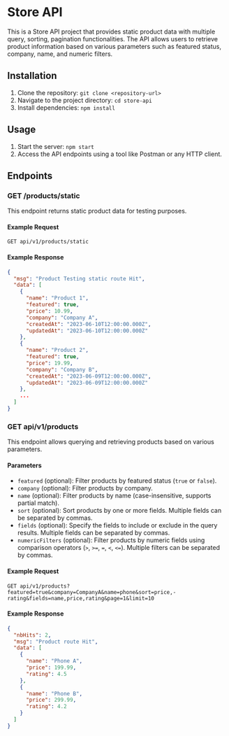 # Store API

This is a Store API project that provides static product data with multiple query, sorting, pagination functionalities. The API allows users to retrieve product information based on various parameters such as featured status, company, name, and numeric filters.

## Installation

1. Clone the repository: `git clone <repository-url>`
2. Navigate to the project directory: `cd store-api`
3. Install dependencies: `npm install`

## Usage

1. Start the server: `npm start`
2. Access the API endpoints using a tool like Postman or any HTTP client.

## Endpoints

### GET /products/static

This endpoint returns static product data for testing purposes.

#### Example Request

```
GET api/v1/products/static
```

#### Example Response

```json
{
  "msg": "Product Testing static route Hit",
  "data": [
    {
      "name": "Product 1",
      "featured": true,
      "price": 10.99,
      "company": "Company A",
      "createdAt": "2023-06-10T12:00:00.000Z",
      "updatedAt": "2023-06-10T12:00:00.000Z"
    },
    {
      "name": "Product 2",
      "featured": true,
      "price": 19.99,
      "company": "Company B",
      "createdAt": "2023-06-09T12:00:00.000Z",
      "updatedAt": "2023-06-09T12:00:00.000Z"
    },
    ...
  ]
}
```

### GET api/v1/products

This endpoint allows querying and retrieving products based on various parameters.

#### Parameters

- `featured` (optional): Filter products by featured status (`true` or `false`).
- `company` (optional): Filter products by company.
- `name` (optional): Filter products by name (case-insensitive, supports partial match).
- `sort` (optional): Sort products by one or more fields. Multiple fields can be separated by commas.
- `fields` (optional): Specify the fields to include or exclude in the query results. Multiple fields can be separated by commas.
- `numericFilters` (optional): Filter products by numeric fields using comparison operators (`>`, `>=`, `=`, `<`, `<=`). Multiple filters can be separated by commas.

#### Example Request

```
GET api/v1/products?featured=true&company=CompanyA&name=phone&sort=price,-rating&fields=name,price,rating&page=1&limit=10
```

#### Example Response

```json
{
  "nbHits": 2,
  "msg": "Product route Hit",
  "data": [
    {
      "name": "Phone A",
      "price": 199.99,
      "rating": 4.5
    },
    {
      "name": "Phone B",
      "price": 299.99,
      "rating": 4.2
    }
  ]
}
```
